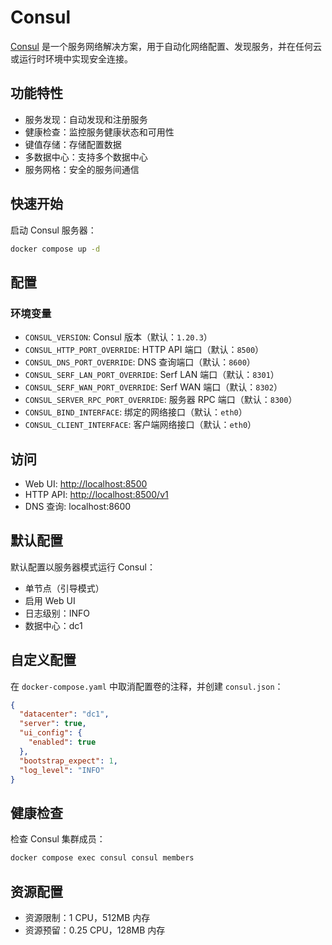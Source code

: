 # Consul

[Consul](https://www.consul.io/) 是一个服务网络解决方案，用于自动化网络配置、发现服务，并在任何云或运行时环境中实现安全连接。

## 功能特性

- 服务发现：自动发现和注册服务
- 健康检查：监控服务健康状态和可用性
- 键值存储：存储配置数据
- 多数据中心：支持多个数据中心
- 服务网格：安全的服务间通信

## 快速开始

启动 Consul 服务器：

```bash
docker compose up -d
```

## 配置

### 环境变量

- `CONSUL_VERSION`: Consul 版本（默认：`1.20.3`）
- `CONSUL_HTTP_PORT_OVERRIDE`: HTTP API 端口（默认：`8500`）
- `CONSUL_DNS_PORT_OVERRIDE`: DNS 查询端口（默认：`8600`）
- `CONSUL_SERF_LAN_PORT_OVERRIDE`: Serf LAN 端口（默认：`8301`）
- `CONSUL_SERF_WAN_PORT_OVERRIDE`: Serf WAN 端口（默认：`8302`）
- `CONSUL_SERVER_RPC_PORT_OVERRIDE`: 服务器 RPC 端口（默认：`8300`）
- `CONSUL_BIND_INTERFACE`: 绑定的网络接口（默认：`eth0`）
- `CONSUL_CLIENT_INTERFACE`: 客户端网络接口（默认：`eth0`）

## 访问

- Web UI: <http://localhost:8500>
- HTTP API: <http://localhost:8500/v1>
- DNS 查询: localhost:8600

## 默认配置

默认配置以服务器模式运行 Consul：

- 单节点（引导模式）
- 启用 Web UI
- 日志级别：INFO
- 数据中心：dc1

## 自定义配置

在 `docker-compose.yaml` 中取消配置卷的注释，并创建 `consul.json`：

```json
{
  "datacenter": "dc1",
  "server": true,
  "ui_config": {
    "enabled": true
  },
  "bootstrap_expect": 1,
  "log_level": "INFO"
}
```

## 健康检查

检查 Consul 集群成员：

```bash
docker compose exec consul consul members
```

## 资源配置

- 资源限制：1 CPU，512MB 内存
- 资源预留：0.25 CPU，128MB 内存
